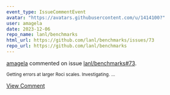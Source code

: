 ```yaml
---
event_type: IssueCommentEvent
avatar: "https://avatars.githubusercontent.com/u/1414100?"
user: amagela
date: 2023-12-06
repo_name: lanl/benchmarks
html_url: https://github.com/lanl/benchmarks/issues/73
repo_url: https://github.com/lanl/benchmarks
---
```


<a href='https://github.com/amagela' target='_blank'>amagela</a> commented on issue <a href='https://github.com/lanl/benchmarks/issues/73' target='_blank'>lanl/benchmarks#73</a>.

<small>Getting errors at larger Roci scales. Investigating....</small>

<a href='https://github.com/lanl/benchmarks/issues/73' target='_blank'>View Comment</a>